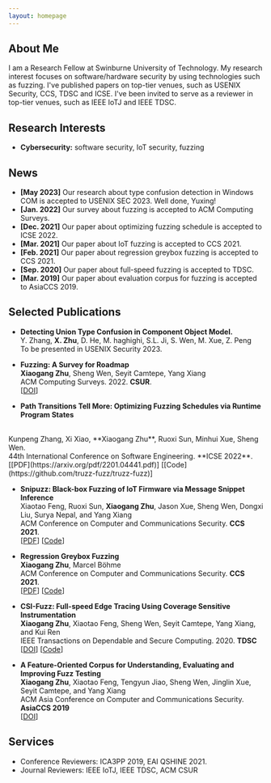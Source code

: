 ```yaml
---
layout: homepage
---
```


## About Me

I am a Research Fellow at Swinburne University of Technology. My research interest focuses on software/hardware security by using technologies such as fuzzing. I've published papers on top-tier venues, such as USENIX Security, CCS, TDSC and ICSE. I've been invited to serve as a reviewer in top-tier venues, such as IEEE IoTJ and IEEE TDSC.

## Research Interests

- **Cybersecurity:** software security, IoT security, fuzzing
<!-- - **Machine Learning:** meta-learning, incremental learning, transfer learning -->

## News

- **[May 2023]** Our research about type confusion detection in Windows COM is accepted to USENIX SEC 2023. Well done, Yuxing!
- **[Jan. 2022]** Our survey about fuzzing is accepted to ACM Computing Surveys.
- **[Dec. 2021]** Our paper about optimizing fuzzing schedule is accepted to ICSE 2022.
- **[Mar. 2021]** Our paper about IoT fuzzing is accepted to CCS 2021.
- **[Feb. 2021]** Our paper about regression greybox fuzzing is accepted to CCS 2021.
- **[Sep. 2020]** Our paper about full-speed fuzzing is accepted to TDSC.
- **[Mar. 2019]** Our paper about evaluation corpus for fuzzing is accepted to AsiaCCS 2019.

## Selected Publications
- **Detecting Union Type Confusion in Component Object Model.**
  <br>
  Y. Zhang, **X. Zhu**, D. He, M. haghighi, S.L. Ji, S. Wen, M. Xue, Z. Peng
  <br>
  To be presented in USENIX Security 2023.
  <br>

- **Fuzzing: A Survey for Roadmap**
  <br>
  **Xiaogang Zhu**, Sheng Wen, Seyit Camtepe, Yang Xiang
  <br>
  ACM Computing Surveys. 2022. **CSUR**.
  <br>
  [[DOI](https://doi.org/10.1145/3512345)]
  <!-- <strong><i style="color:#e74d3c">Oral Presentation</i></strong> -->

- **Path Transitions Tell More: Optimizing Fuzzing Schedules via Runtime Program States**
<br>
Kunpeng Zhang, Xi Xiao, **Xiaogang Zhu**, Ruoxi Sun, Minhui Xue, Sheng Wen.
<br>
44th International Conference on Software Engineering. **ICSE 2022**.
<br>
[[PDF](https://arxiv.org/pdf/2201.04441.pdf)] [[Code](https://github.com/truzz-fuzz/truzz-fuzz)]

- **Snipuzz: Black-box Fuzzing of IoT Firmware via Message Snippet Inference**
  <br>
  Xiaotao Feng, Ruoxi Sun, **Xiaogang Zhu**, Jason Xue, Sheng Wen, Dongxi Liu, Surya Nepal, and Yang Xiang
  <br>
  ACM Conference on Computer and Communications Security. **CCS 2021**.
  <br>
  [[PDF](https://arxiv.org/pdf/2105.05445.pdf)] [[Code](https://github.com/XtEsco/Snipuzz)]

- **Regression Greybox Fuzzing**
  <br>
  **Xiaogang Zhu**, Marcel B&ouml;hme
  <br>
  ACM Conference on Computer and Communications Security. **CCS 2021**.
  <br>
  [[PDF](https://mboehme.github.io/paper/CCS21.pdff)] [[Code](https://github.com/aflchurn/aflchurn)] 

- **CSI-Fuzz: Full-speed Edge Tracing Using Coverage Sensitive Instrumentation**
  <br>
  **Xiaogang Zhu**, Xiaotao Feng, Sheng Wen, Seyit Camtepe, Yang Xiang, and Kui Ren
  <br>
  IEEE Transactions on Dependable and Secure Computing. 2020. **TDSC**
  <br>
  [[DOI](https://doi.org/10.1109/TDSC.2020.3008826)] [[Code](https://github.com/RosenZhu/csi-afl)]

- **A Feature-Oriented Corpus for Understanding, Evaluating and Improving Fuzz Testing**
  <br>
  **Xiaogang Zhu**, Xiaotao Feng, Tengyun Jiao, Sheng Wen, Jinglin Xue, Seyit Camtepe, and Yang Xiang
  <br>
  ACM Asia Conference on Computer and Communications Security. **AsiaCCS 2019**
  <br>
  [[DOI](https://doi.org/10.1145/3321705.3329845)]
  

## Services

- Conference Reviewers: ICA3PP 2019, EAI QSHINE 2021.
- Journal Reviewers: IEEE IoTJ, IEEE TDSC, ACM CSUR
